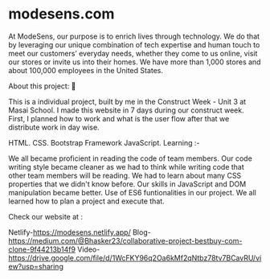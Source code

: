 # modesens.com

At ModeSens, our purpose is to enrich lives through technology. We do that by leveraging our unique combination of tech expertise and human touch to meet our customers’ everyday needs, whether they come to us online, visit our stores or invite us into their homes. We have more than 1,000 stores and about 100,000 employees in the United States.

About this project: 🙌

This is a individual project, built by me in the Construct Week - Unit 3 at Masai School. I made this website in 7 days during our construct week. First, I planned how to work and what is the user flow after that we distribute work in day wise.


HTML.
CSS.
Bootstrap Framework
JavaScript.
Learning :-

We all became proficient in reading the code of team members. Our code writing style became cleaner as we had to think while writing code that other team members will be reading. We had to learn about many CSS properties that we didn't know before. Our skills in JavaScript and DOM manipulation became better. Use of ES6 funtionalities in our project. We all learned how to plan a project and execute that.

Check our website at :

Netlify-https://modesens.netlify.app/
Blog- https://medium.com/@Bhasker23/collaborative-project-bestbuy-com-clone-9f44213b14f9
Video- https://drive.google.com/file/d/1WcFKY96q2Oa6kMf2qNtbz78tv7BCavRU/view?usp=sharing
